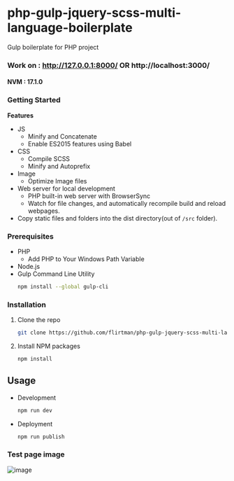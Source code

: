 # php-gulp-jquery-scss-multi-language-boilerplate

Gulp boilerplate for PHP project

### Work on : http://127.0.0.1:8000/ OR http://localhost:3000/

#### NVM : 17.1.0

### Getting Started

**Features**

-   JS
    -   Minify and Concatenate
    -   Enable ES2015 features using Babel
-   CSS
    -   Compile SCSS
    -   Minify and Autoprefix
-   Image
    -   Optimize Image files
-   Web server for local development
    -   PHP built-in web server with BrowserSync
    -   Watch for file changes, and automatically recompile build and reload webpages.
-   Copy static files and folders into the dist directory(out of `/src` folder).

### Prerequisites

-   PHP
    -   Add PHP to Your Windows Path Variable
-   Node.js
-   Gulp Command Line Utility
    ```sh
    npm install --global gulp-cli
    ```

### Installation

1. Clone the repo
    ```sh
    git clone https://github.com/flirtman/php-gulp-jquery-scss-multi-language-boilerplate.git
    ```
2. Install NPM packages
    ```sh
    npm install
    ```

## Usage

-   Development
    ```sh
    npm run dev
    ```
-   Deployment
    ```sh
    npm run publish
    ```

### Test page image

![image](https://user-images.githubusercontent.com/79514508/144784823-b94253dc-972a-4f2c-8131-513fd47f1d1b.png)
